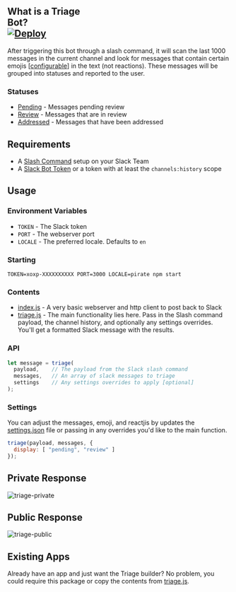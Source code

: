 ## What is a Triage Bot?&nbsp;&nbsp;&nbsp;&nbsp;&nbsp;&nbsp;&nbsp;&nbsp;&nbsp;&nbsp;&nbsp;&nbsp;&nbsp;&nbsp;&nbsp;&nbsp;&nbsp;&nbsp;&nbsp;&nbsp;&nbsp;&nbsp;&nbsp;&nbsp;&nbsp;&nbsp;&nbsp;&nbsp;&nbsp;&nbsp;&nbsp;&nbsp;&nbsp;&nbsp;&nbsp;&nbsp;&nbsp;&nbsp;&nbsp;&nbsp;&nbsp;&nbsp;&nbsp;&nbsp;&nbsp;&nbsp;&nbsp;&nbsp;&nbsp;&nbsp;&nbsp;&nbsp;&nbsp;&nbsp;&nbsp;&nbsp;&nbsp;&nbsp;&nbsp;&nbsp;&nbsp;&nbsp;&nbsp;&nbsp;&nbsp;&nbsp;&nbsp;&nbsp;&nbsp;&nbsp;&nbsp;&nbsp;&nbsp;&nbsp;&nbsp;&nbsp;&nbsp;&nbsp;&nbsp;&nbsp;&nbsp;&nbsp;&nbsp;&nbsp;&nbsp;&nbsp;&nbsp;&nbsp;&nbsp;&nbsp;&nbsp;&nbsp;[![Deploy](https://www.herokucdn.com/deploy/button.svg)](https://heroku.com/deploy)
After triggering this bot through a slash command, it will scan the last 1000 messages in the current channel and look for messages that contain certain emojis [[configurable](settings.json#L10)] in the text (not reactions). These messages will be grouped into statuses and reported to the user.

### Statuses
* [Pending](settings.json#L10) - Messages pending review
* [Review](settings.json#L17) - Messages that are in review
* [Addressed](settings.json#L20) - Messages that have been addressed

## Requirements
* A [Slash Command](https://my.slack.com/services/new/slash-commands) setup on your Slack Team
* A [Slack Bot Token](https://my.slack.com/services/new/bot) or a token with at least the `channels:history` scope

## Usage

### Environment Variables
* `TOKEN` - The Slack token
* `PORT` - The webserver port
* `LOCALE` - The preferred locale. Defaults to `en`

### Starting
```shell
TOKEN=xoxp-XXXXXXXXXX PORT=3000 LOCALE=pirate npm start
```

### Contents
* [index.js](index.js) - A very basic webserver and http client to post back to Slack
* [triage.js](triage.js) - The main functionality lies here. Pass in the Slash command payload, the channel history, and optionally any settings overrides. You'll get a formatted Slack message with the results.

### API
```js
let message = triage(
  payload,    // The payload from the Slack slash command
  messages,   // An array of slack messages to triage
  settings    // Any settings overrides to apply [optional]
);
```

### Settings
You can adjust the messages, emoji, and reactjis by updates the [settings.json](settings.json) file or passing in any overrides you'd like to the main function.

```js
triage(payload, messages, {
  display: [ "pending", "review" ]
});
```


## Private Response
![triage-private](https://cloud.githubusercontent.com/assets/35968/20042579/5dfe2390-a431-11e6-8ff6-ed8158329328.png)

## Public Response
![triage-public](https://cloud.githubusercontent.com/assets/35968/20042580/5e01c3ba-a431-11e6-8db3-6e0f7021d979.png)


## Existing Apps
Already have an app and just want the Triage builder? No problem, you could require this package or copy the contents from [triage.js](triage.js).
